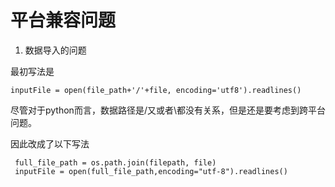 # 平台兼容问题
1.  数据导入的问题 

最初写法是
```commandline
inputFile = open(file_path+'/'+file, encoding='utf8').readlines()
```
尽管对于python而言，数据路径是/又或者\都没有关系，但是还是要考虑到跨平台问题。

因此改成了以下写法
```commandline
 full_file_path = os.path.join(filepath, file)
 inputFile = open(full_file_path,encoding="utf-8").readlines()
```